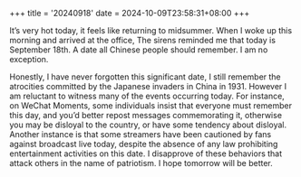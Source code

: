+++
title = '20240918'
date = 2024-10-09T23:58:31+08:00
+++

It’s very hot today, it feels like returning to midsummer. When I woke up this morning and arrived at the office, The sirens reminded me that today is September 18th. A date all Chinese people should remember. I am no exception.

Honestly, I have never forgotten this significant date, I still remember the atrocities committed by the Japanese invaders in China in 1931. However I am reluctant to witness many of the events occurring today. For instance, on WeChat Moments, some individuals insist that everyone must remember this day, and you’d better repost messages commemorating it, otherwise you may be disloyal to the country, or have some tendency about disloyal. Another instance is that some streamers have been cautioned by fans against broadcast live today, despite the absence of any law prohibiting entertainment activities on this date. I disapprove of these behaviors that attack others in the name of patriotism. I hope tomorrow will be better.